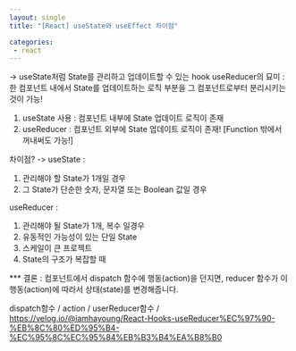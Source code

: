 ```yaml
---
layout: single
title: "[React] useState와 useEffect 차이점"

categories:
 - react
---
```



<useReducer>
-> useState처럼 State를 관리하고 업데이트할 수 있는 hook
useReducer의 묘미 : 한 컴포넌트 내에서 State를 업데이트하는 로직 부분을 그 컴포넌트로부터 분리시키는 것이 가능!

1. useState 사용 : 컴포넌트 내부에 State 업데이트 로직이 존재
2. useReducer : 컴포넌트 외부에 State 업데이트 로직이 존재! [Function 밖에서 꺼내써도 가능!]

차이점? ->
  useState : 
  1. 관리해야 할 State가 1개일 경우
  2. 그 State가 단순한 숫자, 문자열 또는 Boolean 값일 경우
  
  useReducer :
  1. 관리해야 될 State가 1개, 복수 일경우
  2. 유동적인 가능성이 있는 단일 State
  3. 스케일이 큰 프로젝트
  4. State의 구조가 복잡할 때

*** 결론 : 컴포넌트에서 dispatch 함수에 행동(action)을 던지면, reducer 함수가 이 행동(action)에 따라서 상태(state)를 변경해줍니다.
  
  dispatch함수 / action / userReducer함수 / 
  https://velog.io/@iamhayoung/React-Hooks-useReducer%EC%97%90-%EB%8C%80%ED%95%B4-%EC%95%8C%EC%95%84%EB%B3%B4%EA%B8%B0
